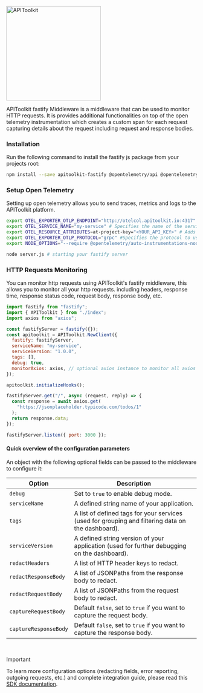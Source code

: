 <p>
<img src="https://apitoolkit.io/assets/img/logo-full.svg" alt="APIToolkit" width="250px" />
</p>

APIToolkit fastify Middleware is a middleware that can be used to monitor HTTP requests. It is provides additional functionalities on top of the open telemetry instrumentation which creates a custom span for each request capturing details about the request including request and response bodies.

### Installation

Run the following command to install the fastify js package from your projects root:

```sh
npm install --save apitoolkit-fastify @opentelemetry/api @opentelemetry/auto-instrumentations-node
```

### Setup Open Telemetry

Setting up open telemetry allows you to send traces, metrics and logs to the APIToolkit platform.

```sh
export OTEL_EXPORTER_OTLP_ENDPOINT="http://otelcol.apitoolkit.io:4317"
export OTEL_SERVICE_NAME="my-service" # Specifies the name of the service.
export OTEL_RESOURCE_ATTRIBUTES=at-project-key="<YOUR_API_KEY>" # Adds your API KEY to the resource.
export OTEL_EXPORTER_OTLP_PROTOCOL="grpc" #Specifies the protocol to use for the OpenTelemetry exporter.
export NODE_OPTIONS="--require @opentelemetry/auto-instrumentations-node/register"

node server.js # starting your fastify server
```

### HTTP Requests Monitoring

You can monitor http requests using APIToolkit's fastify middleware, this allows you to monitor all your http requests. including headers, response time, response status code, request body, response body, etc.

```js
import fastify from "fastify";
import { APIToolkit } from "./index";
import axios from "axios";

const fastifyServer = fastify({});
const apitoolkit = APIToolkit.NewClient({
  fastify: fastifyServer,
  serviceName: "my-service",
  serviceVersion: "1.0.0",
  tags: [],
  debug: true,
  monitorAxios: axios, // optional axios instance to monitor all axios requests
});

apitoolkit.initializeHooks();

fastifyServer.get("/", async (request, reply) => {
  const response = await axios.get(
    "https://jsonplaceholder.typicode.com/todos/1"
  );
  return response.data;
});

fastifyServer.listen({ port: 3000 });
```

#### Quick overview of the configuration parameters

An object with the following optional fields can be passed to the middleware to configure it:

| Option                | Description                                                                                       |
| --------------------- | ------------------------------------------------------------------------------------------------- |
| `debug`               | Set to `true` to enable debug mode.                                                               |
| `serviceName`         | A defined string name of your application.                                                        |
| `tags`                | A list of defined tags for your services (used for grouping and filtering data on the dashboard). |
| `serviceVersion`      | A defined string version of your application (used for further debugging on the dashboard).       |
| `redactHeaders`       | A list of HTTP header keys to redact.                                                             |
| `redactResponseBody`  | A list of JSONPaths from the response body to redact.                                             |
| `redactRequestBody`   | A list of JSONPaths from the request body to redact.                                              |
| `captureRequestBody`  | Default `false`, set to `true` if you want to capture the request body.                           |
| `captureResponseBody` | Default `false`, set to `true` if you want to capture the response body.                          |

<br />

> [!IMPORTANT]
>
> To learn more configuration options (redacting fields, error reporting, outgoing requests, etc.) and complete integration guide, please read this [SDK documentation](https://apitoolkit.io/docs/sdks/nodejs/fastifyjs?utm_campaign=devrel&utm_medium=github&utm_source=sdks_readme).
